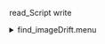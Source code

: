 read_Script write<details><summary>find_imageDrift.menu</summary><blockquote><pre>read_Script write<details><summary>find_imageDrift.cbk</summary><blockquote><pre>read_Script write&#x1F4D5; <details><summary>ND_IN.rcp</summary><blockquote><pre>rcpname nd in&#x1F4D5;  nd in 
The above code block covers:0.00 minutes of camera integration + hardware moves and overhead</pre></blockquote></details>read_Script write&#x1F4D5; <details><summary>1083_imageDrift.rcp</summary><blockquote><pre>rcpname shut	out&#x1F4D5;  shut	out 
rcpname o1 62.75&#x1F4D5;  o1 62.75 
rcpname data	tcam	both	1083.00	4&#x1F4D5;  data	tcam	both	1083.00	4 
rcpname o1 60&#x1F4D5;  o1 60 
rcpname data	tcam	both	1083.00	4&#x1F4D5;  data	tcam	both	1083.00	4 
rcpname o1 55&#x1F4D5;  o1 55 
rcpname data	tcam	both	1083.00	4&#x1F4D5;  data	tcam	both	1083.00	4 
rcpname o1 50&#x1F4D5;  o1 50 
rcpname data	tcam	both	1083.00	4&#x1F4D5;  data	tcam	both	1083.00	4 
rcpname o1 45&#x1F4D5;  o1 45 
rcpname data	tcam	both	1083.00	4&#x1F4D5;  data	tcam	both	1083.00	4 
rcpname o1 40&#x1F4D5;  o1 40 
rcpname data	tcam	both	1083.00	4&#x1F4D5;  data	tcam	both	1083.00	4 
rcpname o1 35&#x1F4D5;  o1 35 
rcpname data	tcam	both	1083.00	4&#x1F4D5;  data	tcam	both	1083.00	4 
rcpname o1 30&#x1F4D5;  o1 30 
rcpname data	tcam	both	1083.00	4&#x1F4D5;  data	tcam	both	1083.00	4 
rcpname o1 25&#x1F4D5;  o1 25 
rcpname data	tcam	both	1083.00	4&#x1F4D5;  data	tcam	both	1083.00	4 
rcpname o1 20&#x1F4D5;  o1 20 
rcpname data	tcam	both	1083.00	4&#x1F4D5;  data	tcam	both	1083.00	4 
rcpname o1 15&#x1F4D5;  o1 15 
rcpname data	tcam	both	1083.00	4&#x1F4D5;  data	tcam	both	1083.00	4 
rcpname o1 10&#x1F4D5;  o1 10 
rcpname data	tcam	both	1083.00	4&#x1F4D5;  data	tcam	both	1083.00	4 
rcpname o1 5&#x1F4D5;  o1 5 
rcpname data	tcam	both	1083.00	4&#x1F4D5;  data	tcam	both	1083.00	4 
rcpname o1 0&#x1F4D5;  o1 0 
rcpname shut in&#x1F4D5;  shut in 
The above code block covers:0.34 minutes of camera integration + hardware moves and overhead</pre></blockquote></details>read_Script write&#x1F4D9; <details><summary>ND_OUT.rcp</summary><blockquote><pre>rcpname nd out&#x1F4D5;  nd out 
The above code block covers:0.00 minutes of camera integration + hardware moves and overhead</pre></blockquote></details>The above code block covers:0.34 minutes of camera integration + hardware moves and overhead</pre></blockquote></details></pre></blockquote></details>
